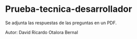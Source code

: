 # Prueba-tecnica-desarrollador

Se adjunta las respuestas de las preguntas en un PDF.

Autor: David Ricardo Otalora Bernal

